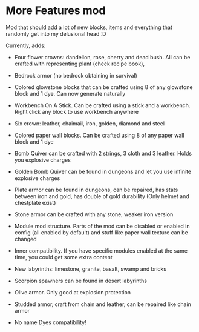 # More Features mod

Mod that should add a lot of new blocks, items and everything that randomly get into my delusional head :D

Currently, adds:
* Four flower crowns: dandelion, rose, cherry and dead bush. All can be crafted with representing plant (check recipe book),

* Bedrock armor (no bedrock obtaining in survival)

* Colored glowstone blocks that can be crafted using 8 of any glowstone block and 1 dye. Can now generate naturally

* Workbench On A Stick. Can be crafted using a stick and a workbench. Right click any block to use workbench anywhere

* Six crown: leather, chaimail, iron, golden, diamond and steel

* Colored paper wall blocks. Can be crafted using 8 of any paper wall block and 1 dye

* Bomb Quiver can be crafted with 2 strings, 3 cloth and 3 leather. Holds you explosive charges

* Golden Bomb Quiver can be found in dungeons and let you use infinite explosive charges

* Plate armor can be found in dungeons, can be repaired, has stats between iron and gold, has double of gold durability (Only helmet and chestplate exist)

* Stone armor can be crafted with any stone, weaker iron version

* Module mod structure. Parts of the mod can be disabled or enabled in config (all enabled by default) and stuff like paper wall texture can be changed

* Inner compatibility. If you have specific modules enabled at the same time, you could get some extra content

* New labyrinths: limestone, granite, basalt, swamp and bricks

* Scorpion spawners can be found in desert labyrinths 

* Olive armor. Only good at explosion protection 

* Studded armor, craft from chain and leather, can be repaired like chain armor

* No name Dyes compatibility!
